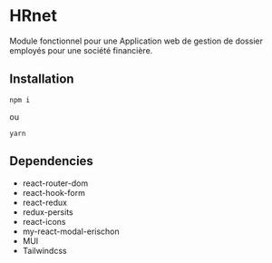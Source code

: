 # HRnet

Module fonctionnel pour une Application web de gestion de dossier employés pour une société financière.

## Installation

`npm i`

ou

`yarn`

## Dependencies

- react-router-dom
- react-hook-form
- react-redux
- redux-persits
- react-icons
- my-react-modal-erischon
- MUI
- Tailwindcss